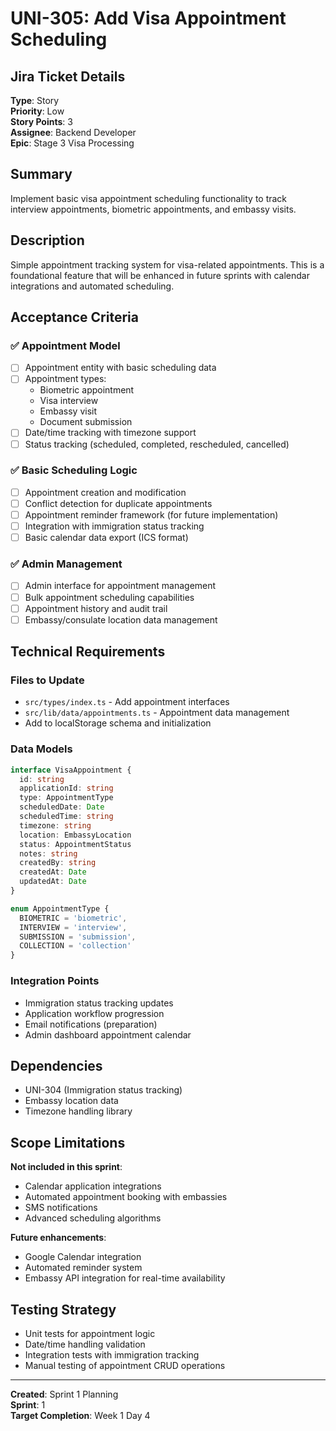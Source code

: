 # UNI-305: Add Visa Appointment Scheduling

## Jira Ticket Details
**Type**: Story  
**Priority**: Low  
**Story Points**: 3  
**Assignee**: Backend Developer  
**Epic**: Stage 3 Visa Processing  

## Summary
Implement basic visa appointment scheduling functionality to track interview appointments, biometric appointments, and embassy visits.

## Description
Simple appointment tracking system for visa-related appointments. This is a foundational feature that will be enhanced in future sprints with calendar integrations and automated scheduling.

## Acceptance Criteria

### ✅ Appointment Model
- [ ] Appointment entity with basic scheduling data
- [ ] Appointment types:
  - Biometric appointment
  - Visa interview
  - Embassy visit
  - Document submission
- [ ] Date/time tracking with timezone support
- [ ] Status tracking (scheduled, completed, rescheduled, cancelled)

### ✅ Basic Scheduling Logic
- [ ] Appointment creation and modification
- [ ] Conflict detection for duplicate appointments
- [ ] Appointment reminder framework (for future implementation)
- [ ] Integration with immigration status tracking
- [ ] Basic calendar data export (ICS format)

### ✅ Admin Management
- [ ] Admin interface for appointment management
- [ ] Bulk appointment scheduling capabilities
- [ ] Appointment history and audit trail
- [ ] Embassy/consulate location data management

## Technical Requirements

### Files to Update
- `src/types/index.ts` - Add appointment interfaces
- `src/lib/data/appointments.ts` - Appointment data management
- Add to localStorage schema and initialization

### Data Models
```typescript
interface VisaAppointment {
  id: string
  applicationId: string
  type: AppointmentType
  scheduledDate: Date
  scheduledTime: string
  timezone: string
  location: EmbassyLocation
  status: AppointmentStatus
  notes: string
  createdBy: string
  createdAt: Date
  updatedAt: Date
}

enum AppointmentType {
  BIOMETRIC = 'biometric',
  INTERVIEW = 'interview',
  SUBMISSION = 'submission',
  COLLECTION = 'collection'
}
```

### Integration Points
- Immigration status tracking updates
- Application workflow progression
- Email notifications (preparation)
- Admin dashboard appointment calendar

## Dependencies
- UNI-304 (Immigration status tracking)
- Embassy location data
- Timezone handling library

## Scope Limitations
**Not included in this sprint**:
- Calendar application integrations
- Automated appointment booking with embassies
- SMS notifications
- Advanced scheduling algorithms

**Future enhancements**:
- Google Calendar integration
- Automated reminder system
- Embassy API integration for real-time availability

## Testing Strategy
- Unit tests for appointment logic
- Date/time handling validation
- Integration tests with immigration tracking
- Manual testing of appointment CRUD operations

---
**Created**: Sprint 1 Planning  
**Sprint**: 1  
**Target Completion**: Week 1 Day 4